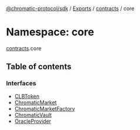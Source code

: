 [@chromatic-protocol/sdk](../README.md) / [Exports](../modules.md) / [contracts](contracts.md) / core

# Namespace: core

[contracts](contracts.md).core

## Table of contents

### Interfaces

- [CLBToken](../interfaces/contracts.core.CLBToken.md)
- [ChromaticMarket](../interfaces/contracts.core.ChromaticMarket.md)
- [ChromaticMarketFactory](../interfaces/contracts.core.ChromaticMarketFactory.md)
- [ChromaticVault](../interfaces/contracts.core.ChromaticVault.md)
- [OracleProvider](../interfaces/contracts.core.OracleProvider.md)
